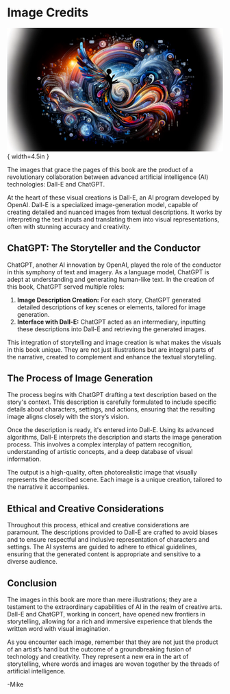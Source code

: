 # Image Credits

![Abstract representation of AI collaboration in story and image creation, showcasing a fusion of text and digital imagery.](../chapters/images/image-credits.png){ width=4.5in }

The images that grace the pages of this book are the product of a revolutionary collaboration between advanced artificial intelligence (AI) technologies: Dall-E and ChatGPT.

At the heart of these visual creations is Dall-E, an AI program developed by OpenAI. Dall-E is a specialized image-generation model, capable of creating detailed and nuanced images from textual descriptions. It works by interpreting the text inputs and translating them into visual representations, often with stunning accuracy and creativity.

## ChatGPT: The Storyteller and the Conductor

ChatGPT, another AI innovation by OpenAI, played the role of the conductor in this symphony of text and imagery. As a language model, ChatGPT is adept at understanding and generating human-like text. In the creation of this book, ChatGPT served multiple roles:

1. **Image Description Creation:** For each story, ChatGPT generated detailed descriptions of key scenes or elements, tailored for image generation.
1. **Interface with Dall-E:** ChatGPT acted as an intermediary, inputting these descriptions into Dall-E and retrieving the generated images.

This integration of storytelling and image creation is what makes the visuals in this book unique. They are not just illustrations but are integral parts of the narrative, created to complement and enhance the textual storytelling.

## The Process of Image Generation

The process begins with ChatGPT drafting a text description based on the story's context. This description is carefully formulated to include specific details about characters, settings, and actions, ensuring that the resulting image aligns closely with the story’s vision.

Once the description is ready, it's entered into Dall-E. Using its advanced algorithms, Dall-E interprets the description and starts the image generation process. This involves a complex interplay of pattern recognition, understanding of artistic concepts, and a deep database of visual information.

The output is a high-quality, often photorealistic image that visually represents the described scene. Each image is a unique creation, tailored to the narrative it accompanies.

## Ethical and Creative Considerations

Throughout this process, ethical and creative considerations are paramount. The descriptions provided to Dall-E are crafted to avoid biases and to ensure respectful and inclusive representation of characters and settings. The AI systems are guided to adhere to ethical guidelines, ensuring that the generated content is appropriate and sensitive to a diverse audience.

## Conclusion

The images in this book are more than mere illustrations; they are a testament to the extraordinary capabilities of AI in the realm of creative arts. Dall-E and ChatGPT, working in concert, have opened new frontiers in storytelling, allowing for a rich and immersive experience that blends the written word with visual imagination.

As you encounter each image, remember that they are not just the product of an artist’s hand but the outcome of a groundbreaking fusion of technology and creativity. They represent a new era in the art of storytelling, where words and images are woven together by the threads of artificial intelligence.

-Mike
